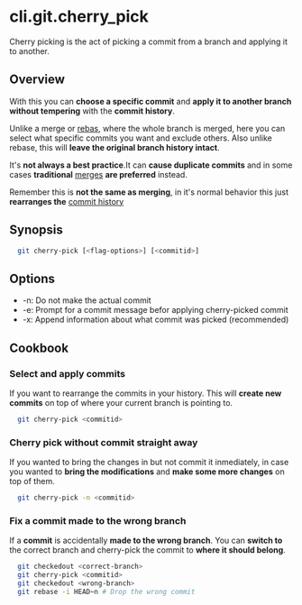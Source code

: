 # cli.git.cherry_pick

Cherry picking is the act of picking a commit from a branch and applying it to
another.

## Overview

With this you can **choose a specific commit** and **apply it to another branch**
**without tempering** with the **commit history**.

Unlike a merge or [rebas](./7ddq.md), where the whole branch is merged, here
you can select what specific commits you want and exclude others. Also unlike
rebase, this will **leave the original branch history intact**.

It's **not always a best practice**.It can **cause duplicate commits** and in
some cases **traditional** [merges](./drni.md) **are preferred** instead.

Remember this is **not the same as merging**, in it's normal behavior this just
**rearranges the** [commit history](./m36a.md)

## Synopsis

```sh
  git cherry-pick [<flag-options>] [<commitid>]
```

## Options

- -n: Do not make the actual commit
- -e: Prompt for a commit message befor applying cherry-picked commit
- -x: Append information about what commit was picked (recommended)

## Cookbook

### Select and apply commits

If you want to rearrange the commits in your history. This will **create new
commits** on top of where your current branch is pointing to.

```sh
  git cherry-pick <commitid>
```

### Cherry pick without commit straight away

If you wanted to bring the changes in but not commit it inmediately, in case
you wanted to **bring the modifications** and **make some more changes** on top
of them.

```sh
  git cherry-pick -n <commitid>
```

### Fix a commit made to the wrong branch

If a **commit** is accidentally **made to the wrong branch**. You can **switch
to** the correct branch and cherry-pick the commit to **where it should
belong**.

```sh
  git checkedout <correct-branch>
  git cherry-pick <commitid>
  git checkedout <wrong-branch>
  git rebase -i HEAD~n # Drop the wrong commit
```
